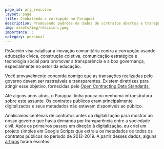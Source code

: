 ```yaml
---
page_id: prj_reaccion
layout: page
title: Combatendo a corrupção no Paraguai
description: Promovendo padrões de dados de contratos abertos e transparência no governo paraguaio
img: assets/img/reaccion.jpeg
importance: 3
category: personal
---
```


ReAcción visa catalisar a inovação comunitária contra a corrupção usando educação cívica, construção coletiva, comunicação estratégica e tecnologia social para promover a transparência e a boa governança, especialmente no setor da educação.

Você provavelmente concorda comigo que as transações realizadas pelo governo devem ser rastreáveis e transparentes. Existem diretrizes para atingir esse objetivo, fornecidas pelo
<a href="https://standard.open-contracting.org/latest/en/"> Open Contracting Data Standards.</a>

Até alguns anos atrás, o Paraguai tinha pouca ou nenhuma infraestrutura sobre este assunto. Os contratos públicos eram principalmente digitalizados e seus metadados não estavam disponíveis ao público.

Analisamos centenas de contratos antes da digitalização para mostrar ao nosso governo que havia demanda por transparência entre a sociedade civil.
Após os primeiros passos em direção à digitalização, eu criei um projeto simples em Google Scripts que extraiu os metadados de todos os contratos públicos no período de 2012-2019. A partir desses dados, alguns <a href="https://reaccion.org.py/publicaciones/#investigaciones"> artigos</a> foram escritos.

